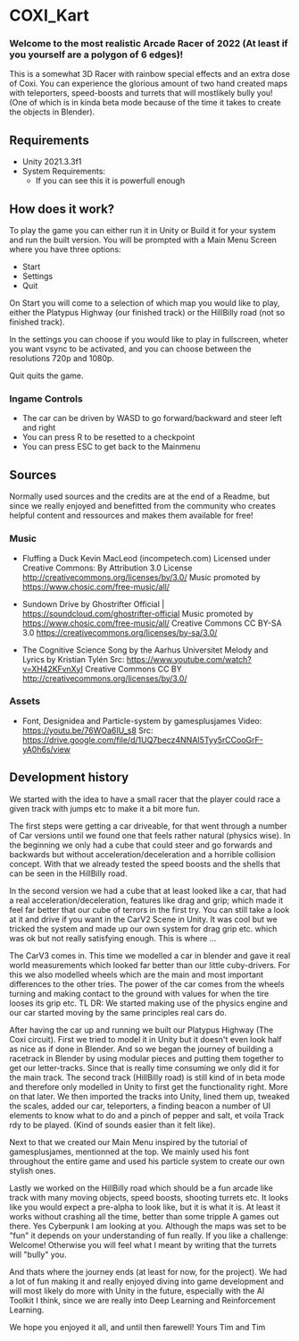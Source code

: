 # COXI_Kart
### Welcome to the most realistic Arcade Racer of 2022 (At least if you yourself are a polygon of 6 edges)!

This is a somewhat 3D Racer with rainbow special effects and an extra dose of Coxi.
You can experience the glorious amount of two hand created maps with teleporters, speed-boosts and turrets that will mostlikely bully you!
(One of which is in kinda beta mode because of the time it takes to create the objects in Blender). 


## Requirements
- Unity 2021.3.3f1
- System Requirements:
  - If you can see this it is powerfull enough

## How does it work?
To play the game you can either run it in Unity or Build it for your system and run the built version.
You will be prompted with a Main Menu Screen where you have three options:
- Start
- Settings
- Quit

On Start you will come to a selection of which map you would like to play, either the Platypus Highway (our finished track) or the HillBilly road (not so finished track).

In the settings you can choose if you would like to play in fullscreen, wheter you want vsync to be activated, and you can choose between the resolutions 720p and 1080p.

Quit quits the game.

### Ingame Controls

- The car can be driven by WASD to go forward/backward and steer left and right
- You can press R to be resetted to a checkpoint
- You can press ESC to get back to the Mainmenu

## Sources

Normally used sources and the credits are at the end of a Readme, but since we really enjoyed and benefitted from the community who creates helpful content and ressources and makes them available for free!

### Music
- Fluffing a Duck Kevin MacLeod (incompetech.com)
Licensed under Creative Commons: By Attribution 3.0 License
http://creativecommons.org/licenses/by/3.0/
Music promoted by https://www.chosic.com/free-music/all/

- Sundown Drive by Ghostrifter Official | https://soundcloud.com/ghostrifter-official
Music promoted by https://www.chosic.com/free-music/all/
Creative Commons CC BY-SA 3.0
https://creativecommons.org/licenses/by-sa/3.0/

- The Cognitive Science Song by the Aarhus Universitet
Melody and Lyrics by Kristian Tylén
Src: https://www.youtube.com/watch?v=XH42KFvnXyI
Creative Commons CC BY
http://creativecommons.org/licenses/by/3.0/

### Assets
- Font, Designidea and Particle-system by gamesplusjames
Video: https://youtu.be/76WOa6IU_s8
Src: https://drive.google.com/file/d/1UQ7becz4NNAI5Tyy5rCCooGrF-yA0h6s/view

## Development history

We started with the idea to have a small racer that the player could race a given track with jumps etc to make it a bit more fun.

The first steps were getting a car driveable, for that went through a number of Car versions until we found one that feels rather natural (physics wise).
In the beginning we only had a cube that could steer and go forwards and backwards but without acceleration/deceleration and a horrible collision concept.
With that we already tested the speed boosts and the shells that can be seen in the HillBilly road.

In the second version we had a cube that at least looked like a car, that had a real acceleration/deceleration, features like drag and grip; which made it feel far better that our cube of terrors in the first try. You can still take a look at it and drive if you want in the CarV2 Scene in Unity. It was cool but we tricked the system and made up our own system for drag grip etc. which was ok but not really satisfying enough. This is where ...

The CarV3
comes in. This time we modelled a car in blender and gave it real world measurements which looked far better than our little cuby-drivers. For this we also modelled wheels which are the main and most important differences to the other tries. The power of the car comes from the wheels turning and making contact to the ground with values for when the tire looses its grip etc. TL DR: We started making use of the physics engine and our car started moving by the same principles real cars do.

After having the car up and running we built our Platypus Highway (The Coxi circuit).
First we tried to model it in Unity but it doesn't even look half as nice as if done in Blender. And so we began the journey of building a racetrack in Blender by using modular pieces and putting them together to get our letter-tracks. Since that is really time consuming we only did it for the main track. The second track (HillBilly road) is still kind of in beta mode and therefore only modelled in Unity to first get the functionality right. More on that later.
We then imported the tracks into Unity, lined them up, tweaked the scales, added our car, teleporters, a finding beacon a number of UI elements to know what to do and a pinch of pepper and salt, et voila Track rdy to be played. (Kind of sounds easier than it felt like).

Next to that we created our Main Menu inspired by the tutorial of gamesplusjames, mentionned at the top.
We mainly used his font throughout the entire game and used his particle system to create our own stylish ones.

Lastly we worked on the HillBilly road which should be a fun arcade like track with many moving objects, speed boosts, shooting turrets etc. It looks like you would expect a pre-alpha to look like, but it is what it is. At least it works without crashing all the time, better than some tripple A games out there. Yes Cyberpunk I am looking at you. 
Although the maps was set to be "fun" it depends on your understanding of fun really. If you like a challenge: Welcome! Otherwise you will feel what I meant by writing that the turrets will "bully" you.

And thats where the journey ends (at least for now, for the project).
We had a lot of fun making it and really enjoyed diving into game development and will most likely do more with Unity in the future, especially with the AI Toolkit I think, since we are really into Deep Learning and Reinforcement Learning.

We hope you enjoyed it all, and until then farewell!
Yours Tim and Tim

